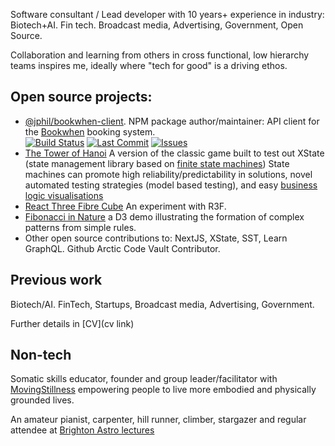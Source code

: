 Software consultant / Lead developer with 10 years+ experience in industry: Biotech+AI. Fin tech. Broadcast media, Advertising, Government, Open Source. 

Collaboration and learning from others in cross functional, low hierarchy teams inspires me, ideally where "tech for good" is a driving ethos. 

## Open source projects:

- [@jphil/bookwhen-client](https://www.npmjs.com/package/@jphil/bookwhen-client). NPM package author/maintainer: API client for the [Bookwhen](https://www.bookwhen.com) booking system.<br>[![Build Status](https://img.shields.io/github/actions/workflow/status/justinphilpott/bookwhen-client/publish.yml?branch=main)](https://github.com/justinphilpott/bookwhen-client/actions)
[![Last Commit](https://img.shields.io/github/last-commit/justinphilpott/bookwhen-client)](https://github.com/justinphilpott/bookwhen-client/commits/main)
[![Issues](https://img.shields.io/github/issues/justinphilpott/bookwhen-client)](https://github.com/justinphilpott/bookwhen-client/issues)
- [The Tower of Hanoi](https://towerofhanoi.app/) A version of the classic game built to test out XState (state management library based on [finite state machines](https://stately.ai/docs/state-machines-and-statecharts)) State machines can promote high reliability/predictability in solutions, novel automated testing strategies (model based testing), and easy [business logic visualisations](https://stately.ai/viz/embed/a089225e-02b9-45e4-864f-1716283596fc?mode=viz&controls=1&pan=1&zoom=1)   
- [React Three Fibre Cube]() An experiment with R3F. 
- [Fibonacci in Nature](https://observablehq.com/@justinphilpott/d3-js-spiral-growth-explorer-fibonacci-in-nature) a D3 demo illustrating the formation of complex patterns from simple rules.
- Other open source contributions to: NextJS, XState, SST, Learn GraphQL. Github Arctic Code Vault Contributor.


## Previous work

Biotech/AI. FinTech, Startups, Broadcast media, Advertising, Government.

Further details in [CV](cv link)


## Non-tech

Somatic skills educator, founder and group leader/facilitator with [MovingStillness](https://www.linkedin.com/company/movingstillness) empowering people to live more embodied and physically grounded lives. 

An amateur pianist, carpenter, hill runner, climber, stargazer and regular attendee at [Brighton Astro lectures](https://brightonastro.com/)

